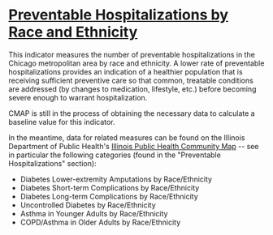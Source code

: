 # [Preventable Hospitalizations by Race and Ethnicity](https://www.cmap.illinois.gov/2050/indicators/preventable-hospitalizations-race-ethnicity)

This indicator measures the number of preventable hospitalizations in the Chicago metropolitan area by race and ethnicity. A lower rate of preventable hospitalizations provides an indication of a healthier population that is receiving sufficient preventive care so that common, treatable conditions are addressed (by changes to medication, lifestyle, etc.) before becoming severe enough to warrant hospitalization.

CMAP is still in the process of obtaining the necessary data to calculate a baseline value for this indicator.

In the meantime, data for related measures can be found on the Illinois Department of Public Health's [Illinois Public Health Community Map](http://www.healthcarereportcard.illinois.gov/maps) -- see in particular the following categories (found in the "Preventable Hospitalizations" section):

* Diabetes Lower-extremity Amputations by Race/Ethnicity
* Diabetes Short-term Complications by Race/Ethnicity
* Diabetes Long-term Complications by Race/Ethnicity
* Uncontrolled Diabetes by Race/Ethnicity
* Asthma in Younger Adults by Race/Ethnicity
* COPD/Asthma in Older Adults by Race/Ethnicity
